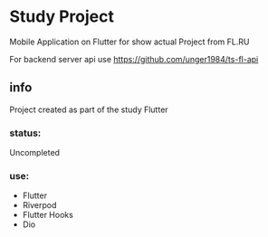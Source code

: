 # Study Project

Mobile Application on Flutter for show actual Project from FL.RU

For backend server api use https://github.com/unger1984/ts-fl-api

## info

Project created as part of the study Flutter

### status:
Uncompleted

### use:
* Flutter
* Riverpod
* Flutter Hooks
* Dio


